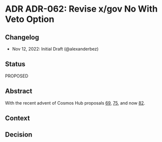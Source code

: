# ADR ADR-062: Revise x/gov No With Veto Option

## Changelog

* Nov 12, 2022: Initial Draft (@alexanderbez)

## Status

PROPOSED

## Abstract

With the recent advent of Cosmos Hub proposals [69](https://www.mintscan.io/cosmos/proposals/69),
[75](https://www.mintscan.io/cosmos/proposals/75), and now [82](https://www.mintscan.io/cosmos/proposals/82).

## Context

## Decision
